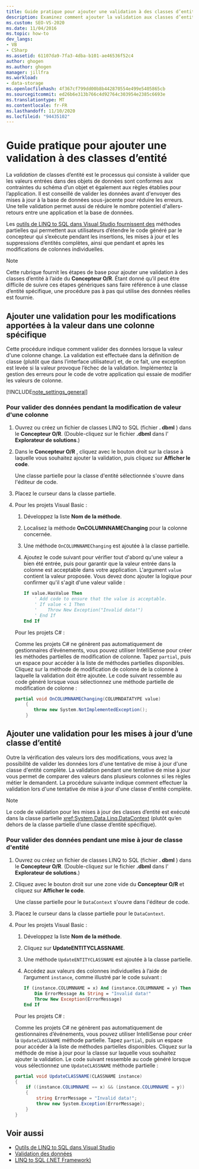 ```yaml
---
title: Guide pratique pour ajouter une validation à des classes d’entité
description: Examinez comment ajouter la validation aux classes d’entité. Ajoutez la validation des modifications apportées à une valeur dans une colonne spécifique. Ajoutez une validation pour les mises à jour d’une classe d’entité.
ms.custom: SEO-VS-2020
ms.date: 11/04/2016
ms.topic: how-to
dev_langs:
- VB
- CSharp
ms.assetid: 61107da9-7fa3-4dba-b101-ae46536f52c4
author: ghogen
ms.author: ghogen
manager: jillfra
ms.workload:
- data-storage
ms.openlocfilehash: 4f367cf799dd00b8b442870554e499e5405865cb
ms.sourcegitcommit: ed26b6e313b766c4d92764c303954e2385c6693e
ms.translationtype: MT
ms.contentlocale: fr-FR
ms.lasthandoff: 11/10/2020
ms.locfileid: "94435102"
---
```

# <a name="how-to-add-validation-to-entity-classes"></a>Guide pratique pour ajouter une validation à des classes d’entité
La *validation* de classes d’entité est le processus qui consiste à valider que les valeurs entrées dans des objets de données sont conformes aux contraintes du schéma d’un objet et également aux règles établies pour l’application. Il est conseillé de valider les données avant d'envoyer des mises à jour à la base de données sous-jacente pour réduire les erreurs. Une telle validation permet aussi de réduire le nombre potentiel d'allers-retours entre une application et la base de données.

Les [outils de LINQ to SQL dans Visual Studio fournissent des](../data-tools/linq-to-sql-tools-in-visual-studio2.md) méthodes partielles qui permettent aux utilisateurs d’étendre le code généré par le concepteur qui s’exécute pendant les insertions, les mises à jour et les suppressions d’entités complètes, ainsi que pendant et après les modifications de colonnes individuelles.

> [!NOTE]
> Cette rubrique fournit les étapes de base pour ajouter une validation à des classes d’entité à l’aide du **Concepteur O/R**. Étant donné qu’il peut être difficile de suivre ces étapes génériques sans faire référence à une classe d’entité spécifique, une procédure pas à pas qui utilise des données réelles est fournie.

## <a name="add-validation-for-changes-to-the-value-in-a-specific-column"></a>Ajouter une validation pour les modifications apportées à la valeur dans une colonne spécifique
Cette procédure indique comment valider des données lorsque la valeur d'une colonne change. La validation est effectuée dans la définition de classe (plutôt que dans l’interface utilisateur) et, de ce fait, une exception est levée si la valeur provoque l’échec de la validation. Implémentez la gestion des erreurs pour le code de votre application qui essaie de modifier les valeurs de colonne.

[!INCLUDE[note_settings_general](../data-tools/includes/note_settings_general_md.md)]

### <a name="to-validate-data-during-a-columns-value-change"></a>Pour valider des données pendant la modification de valeur d'une colonne

1. Ouvrez ou créez un fichier de classes LINQ to SQL (fichier **. dbml** ) dans le **Concepteur O/R**. (Double-cliquez sur le fichier **.dbml** dans l’ **Explorateur de solutions**.)

2. Dans le **Concepteur O/R** , cliquez avec le bouton droit sur la classe à laquelle vous souhaitez ajouter la validation, puis cliquez sur **Afficher le code**.

     Une classe partielle pour la classe d'entité sélectionnée s'ouvre dans l'éditeur de code.

3. Placez le curseur dans la classe partielle.

4. Pour les projets Visual Basic :

    1. Développez la liste **Nom de la méthode**.

    2. Localisez la méthode **OnCOLUMNNAMEChanging** pour la colonne concernée.

    3. Une méthode `OnCOLUMNNAMEChanging` est ajoutée à la classe partielle.

    4. Ajoutez le code suivant pour vérifier tout d'abord qu'une valeur a bien été entrée, puis pour garantir que la valeur entrée dans la colonne est acceptable dans votre application. L'argument `value` contient la valeur proposée. Vous devez donc ajouter la logique pour confirmer qu'il s'agit d'une valeur valide :

        ```vb
        If value.HasValue Then
            ' Add code to ensure that the value is acceptable.
            ' If value < 1 Then
            '    Throw New Exception("Invalid data!")
            ' End If
        End If
        ```

    Pour les projets C# :

    Comme les projets C# ne génèrent pas automatiquement de gestionnaires d’événements, vous pouvez utiliser IntelliSense pour créer les méthodes partielles de modification de colonne. Tapez `partial`, puis un espace pour accéder à la liste de méthodes partielles disponibles. Cliquez sur la méthode de modification de colonne de la colonne à laquelle la validation doit être ajoutée. Le code suivant ressemble au code généré lorsque vous sélectionnez une méthode partielle de modification de colonne :

    ```csharp
    partial void OnCOLUMNNAMEChanging(COLUMNDATATYPE value)
        {
           throw new System.NotImplementedException();
        }
    ```

## <a name="add-validation-for-updates-to-an-entity-class"></a>Ajouter une validation pour les mises à jour d’une classe d’entité
Outre la vérification des valeurs lors des modifications, vous avez la possibilité de valider les données lors d'une tentative de mise à jour d'une classe d'entité complète. La validation pendant une tentative de mise à jour vous permet de comparer des valeurs dans plusieurs colonnes si les règles métier le demandent. La procédure suivante indique comment effectuer la validation lors d'une tentative de mise à jour d'une classe d'entité complète.

> [!NOTE]
> Le code de validation pour les mises à jour des classes d’entité est exécuté dans la classe partielle <xref:System.Data.Linq.DataContext> (plutôt qu’en dehors de la classe partielle d’une classe d’entité spécifique).

### <a name="to-validate-data-during-an-update-to-an-entity-class"></a>Pour valider des données pendant une mise à jour de classe d'entité

1. Ouvrez ou créez un fichier de classes LINQ to SQL (fichier **. dbml** ) dans le **Concepteur O/R**. (Double-cliquez sur le fichier **.dbml** dans l’ **Explorateur de solutions**.)

2. Cliquez avec le bouton droit sur une zone vide du **Concepteur O/R** et cliquez sur **Afficher le code**.

     Une classe partielle pour le `DataContext` s'ouvre dans l'éditeur de code.

3. Placez le curseur dans la classe partielle pour le `DataContext`.

4. Pour les projets Visual Basic :

    1. Développez la liste **Nom de la méthode**.

    2. Cliquez sur **UpdateENTITYCLASSNAME**.

    3. Une méthode `UpdateENTITYCLASSNAME` est ajoutée à la classe partielle.

    4. Accédez aux valeurs des colonnes individuelles à l’aide de l’argument `instance`, comme illustré par le code suivant :

        ```vb
        If (instance.COLUMNNAME = x) And (instance.COLUMNNAME = y) Then
            Dim ErrorMessage As String = "Invalid data!"
            Throw New Exception(ErrorMessage)
        End If
        ```

    Pour les projets C# :

    Comme les projets C# ne génèrent pas automatiquement de gestionnaires d’événements, vous pouvez utiliser IntelliSense pour créer la `UpdateCLASSNAME` méthode partielle. Tapez `partial`, puis un espace pour accéder à la liste de méthodes partielles disponibles. Cliquez sur la méthode de mise à jour pour la classe sur laquelle vous souhaitez ajouter la validation. Le code suivant ressemble au code généré lorsque vous sélectionnez une `UpdateCLASSNAME` méthode partielle :

    ```csharp
    partial void UpdateCLASSNAME(CLASSNAME instance)
    {
        if ((instance.COLUMNNAME == x) && (instance.COLUMNNAME = y))
        {
            string ErrorMessage = "Invalid data!";
            throw new System.Exception(ErrorMessage);
        }
    }
    ```

## <a name="see-also"></a>Voir aussi

- [Outils de LINQ to SQL dans Visual Studio](../data-tools/linq-to-sql-tools-in-visual-studio2.md)
- [Validation des données](../data-tools/validate-data-in-datasets.md)
- [LINQ to SQL (.NET Framework)](/dotnet/framework/data/adonet/sql/linq/index)
